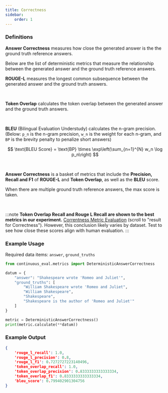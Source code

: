 ```yaml
---
title: Correctness
sidebar:
    order: 1
---
```


### Definitions

**Answer Correctness** measures how close the generated answer is the the ground truth reference answers.

Below are the list of deterministic metrics that measure the relationship between the generated answer and the ground truth reference answers.

**ROUGE-L** measures the longest common subsequence between the generated answer and the ground truth answers.

<br>

**Token Overlap** calculates the token overlap between the generated answer and the ground truth answers.

<br>


**BLEU** (Bilingual Evaluation Understudy) calculates the n-gram precision. (Below: `p_n` is the n-gram precision, `w_n` is the weight for each n-gram, and `BP` is the brevity penalty to penalize short answers)

$$
\text{BLEU Score} = \text{BP} \times \exp\left(\sum_{n=1}^{N} w_n \log p_n\right)
$$


<br>


**Answer Correctness** is a basket of metrics that include the **Precision, Recall and F1** of **ROUGE-L** and **Token Overlap**, as well as the **BLEU** score.

When there are multiple ground truth reference answers, the max score is taken.

<br>


:::note
**Token Overlap Recall and Rouge L Recall are shown to the best metrics in our experiment.** [Correntness Metric Evaluation](https://medium.com/relari/a-practical-guide-to-rag-evaluation-part-2-generation-c79b1bde0f5d) (scroll to "result for Correctness").
However, this conclusion likely varies by dataset. Test to see how close these scores align with human evaluation.
:::


### Example Usage

Required data items: `answer`, `ground_truths`

```python
from continuous_eval.metrics import DeterministicAnswerCorrectness

datum = {
    "answer": "Shakespeare wrote 'Romeo and Juliet'",
    "ground_truths": [
        "William Shakespeare wrote 'Romeo and Juliet", 
        "William Shakespeare", 
        "Shakespeare", 
        "Shakespeare is the author of 'Romeo and Juliet'"
    ]
}

metric = DeterministicAnswerCorrectness()
print(metric.calculate(**datum))
```

### Example Output

```JSON
{
    'rouge_l_recall': 1.0, 
    'rouge_l_precision': 0.8, 
    'rouge_l_f1': 0.7272727223140496, 
    'token_overlap_recall': 1.0, 
    'token_overlap_precision': 0.8333333333333334, 
    'token_overlap_f1': 0.8333333333333334, 
    'bleu_score': 0.799402901304756
}
```
